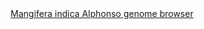 <div id="Mangifera_indica_Alphonso_genome_browser" align="center">
  <a href="https://ink-blot.github.io/?sessionURL=blob:zZVrb6s2HMa_yuRXm0QI1wB5lyu5J01SSHp0FDlgwC1gig2EVP3uc7PmTNOqtZ12qYQQNo_5X56fzRMoUU4xSUEbKKKsizoQAI1ItYFJFqMFTBAF7QDGFAkgRwHKUeoh0H4CAaQM3q5nfGHEWEbbzaYPg0aIUpJgj4pUFWHWoKRgEeLShiLCBJ5JCisqeiThYgabMM4iklLShJ6HKG1IzQyl4aGC_HZ9d7h8Eh2SImb4EvXAk.CJ.WIAebY49dHpnUQ.Ejk0RurDXMnu9NNNag7kW7avN5AMj92z47n3y2r22Fv7q910YgcUb0vU12KrE.GWNE5Gi7DIsyZxI5KHtlndBycvlo867krKcHBWF0tpuTvZ.2myl5zFxNkleVjh7GGqd6adzn7lnJVV5CBeEAbPAoiJV_C2Ay_KZaOtC5KpCZpuNV6edMHSLV52TjBof_suAJZD74Grvz0BVmfcG0DRY3GxSQAk91EO2g1LkgzZshRdMzTJsuRn4QkUefwPm5fAlLuBD8jH7OATJlKSM.5TGASqGJ55PgGOL97xwO.Lv5Cz.7t9Ec3v19pkvCrW8V4pp4PRbFvDQRLv.h2nw0zbGfYmxMOaezMJuyaZzB.JqpFbZ4nVvciOmFf04dIDkieQcenLFB._OgvTlDDIXvarACKEw4hrDEkAHokJ9xnk4fFnSfiJX7Iu_cJFJab4iGPMapeHJBVoq4re0uQfaKj_Dgo_du9mvTYVU7ZM9SAfuP2MHyH.gaYZFXk1YukFfyLj02u_ECj1YzpcxNaxMqtcO7tpuQ.nuDvWyCQz7TvUoZueOfGs4OTUC7mcq4P.cMrKWW0h32TuOfsjKJ_v4pUbPvM7NiXMMUzZmzjIhmUofwHQKyba_4LJi7Hx3wblrdVfCJUNgWO61AfHTtC_qVzrdDrbztYv5lLX7.82dl7Ppl6rZ60m4zU0xoo16ru14cphslL7s.38U6i82cnPwyJrUst4nxb9P6RFPMLkA1i8yr6Q_8uuXfNzfxzpYdDrVOe4O4_tVXifLnqhOy0eRnZJ9GDVbZUr9b4mkrn29Zk9GobblMC1M.QVvef_tTdXo38bXn8mMQ7TBF2sfvWt9fz9.Vc-">Mangifera indica Alphonso genome browser</a>
</div>
